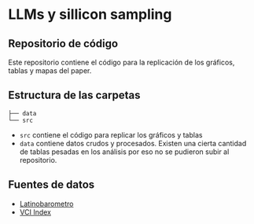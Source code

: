 # LLMs y sillicon sampling


## Repositorio de código
Este repositorio contiene el código para la replicación de los gráficos, tablas
y mapas del paper.

## Estructura de las carpetas
```
├── data
└── src
```

- `src` contiene el código para replicar los gráficos y tablas
- `data` contiene datos crudos y procesados. Existen una cierta cantidad de tablas  pesadas en los análisis por eso no se pudieron subir al repositorio. 

## Fuentes de datos

- [Latinobarometro](https://www.latinobarometro.org/lat.jsp)
- [VCI Index]()


